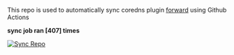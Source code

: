 This repo is used to automatically sync coredns plugin [forward](https://github.com/QZLin/forward) using Github Actions

**sync job ran [407] times**

[![Sync Repo](https://github.com/QZLin/coredns-extract/actions/workflows/sync.yaml/badge.svg)](https://github.com/QZLin/coredns-extract/actions/workflows/sync.yaml)

